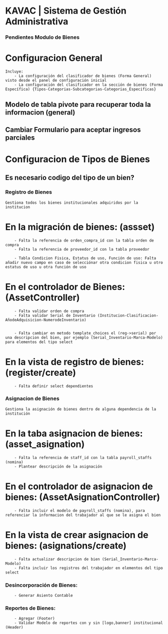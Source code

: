 # KAVAC | Sistema de Gestión Administrativa

### Pendientes Modulo de Bienes


# Configuracion General
	Incluye:
		- La configuración del clasificador de bienes (Forma General) visto desde el panel de configuración inicial
		- La configuración del clasificador en la sección de bienes (Forma Específica) {Tipos-Categorias-Subcategorias-Categorias_Especificas}

## Modelo de tabla pivote para recuperar toda la informacion (general)
## Cambiar Formulario para aceptar ingresos parciales


# Configuracion de Tipos de Bienes

## Es necesario codigo del tipo de un bien?


### Registro de Bienes
	Gestiona todos los bienes institucionales adquiridos por la institucion 

# En la migración de bienes: (assset)

		- Falta la referencia de orden_compra_id con la tabla orden de compra
		- Falta la referencia de proveedor_id con la tabla proveedor
		
		- Tabla Condicion Fisica, Estatus de uso, Función de uso: Falta añadir nuevo campo en caso de selecciónar otra condicion fisica u otro estatus de uso u otra función de uso

# En el controlador de Bienes: (AssetController)

		- Falta validar orden de compra
		- Falta validar Serial de Inventario (Institucion-Clasificacion-AñodeAdquisicion-NumerodeInventario)


		- Falta cambiar en metodo template_choices el (reg->serial) por una descripcion del bien, por ejemplo (Serial_Inventario-Marca-Modelo) para elementos del tipo select

# En la vista de registro de bienes: (register/create)

		- Falta definir select dependientes

### Asignacion de Bienes

	Gestiona la asignación de bienes dentro de alguna dependencia de la institución

# En la taba asignacion de bienes: (asset_asignation)

		- Falta la referencia de staff_id con la tabla payroll_staffs (nomina)
		- Plantear descripción de la asignación

# En el controlador de asignacion de bienes: (AssetAsignationController)

		- Falta incluir el modelo de payroll_staffs (nomina), para referenciar la informacion del trabajador al que se le asigna el bien

# En la vista de crear asignacion de bienes: (asignations/create)
		
		- Falta actualizar descripcion de bien (Serial_Inventario-Marca-Modelo)
		- Falta incluir los registros del trabajador en elementos del tipo select


### Desincorporación de Bienes:

		- Generar Asiento Contable

### Reportes de Bienes:
		
		- Agregar (Footer)
		- Validar Modelo de reportes con y sin [logo,banner] institucional (Header)
